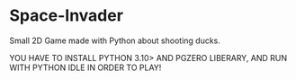 # Space-Invader
Small 2D Game made with Python about shooting ducks.

YOU HAVE TO INSTALL PYTHON 3.10> AND PGZERO LIBERARY, AND RUN WITH PYTHON IDLE IN ORDER TO PLAY!
